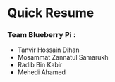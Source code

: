 # Quick Resume
### Team Blueberry Pi : 
- Tanvir Hossain Dihan
- Mosammat Zannatul Samarukh
- Radib Bin Kabir
- Mehedi Ahamed
